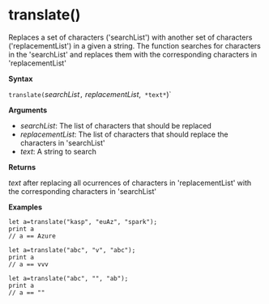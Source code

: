 # translate()

Replaces a set of characters ('searchList') with another set of characters ('replacementList') in a given a string.
The function searches for characters in the 'searchList' and replaces them with the corresponding characters in 'replacementList'

**Syntax**

`translate(`*searchList*`,` *replacementList*,` *text*`)`

**Arguments**

* *searchList*: The list of characters that should be replaced
* *replacementList*: The list of characters that should replace the characters in 'searchList'
* *text*: A string to search

**Returns**

*text* after replacing all ocurrences of characters in 'replacementList' with the corresponding characters in 'searchList'

**Examples**

```
let a=translate("kasp", "euAz", "spark");
print a
// a == Azure
```

```
let a=translate("abc", "v", "abc");
print a
// a == vvv
```

```
let a=translate("abc", "", "ab");
print a
// a == ""
```